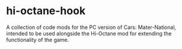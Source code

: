 # hi-octane-hook
A collection of code mods for the PC version of Cars: Mater-National, intended to be used alongside the Hi-Octane mod for extending the functionality of the game.
